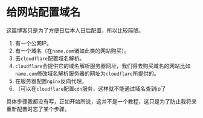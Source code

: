 # 给网站配置域名

这篇博客只是为了方便日后本人日后配置，所以比较简陋。

1. 有一个公网IP。
2. 有一个域名（在`name.com`诸如此类的网站购买）。
3. 去`cloudflare`配置域名解析。
4. `cloudflare`会提供它的域名解析服务器网址，我们得去购买域名的网站比如`name.com`修改域名解析服务器的网址为`cloudflare`所提供的。
5. 在服务器配置`nginx`反向代理。
6. （可以在`cloudflare`配置`cdn`服务，这样就不能通过域名查到ip了

具体步骤我都没有写，正如开始所说，这并不是一个教程，这只是为了防止我将来重新配置时忘了某个步骤。


